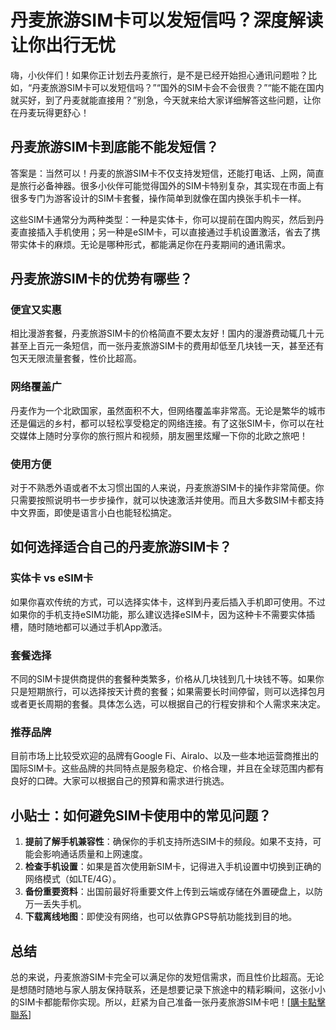 # 丹麦旅游SIM卡可以发短信吗？深度解读让你出行无忧

嗨，小伙伴们！如果你正计划去丹麦旅行，是不是已经开始担心通讯问题啦？比如，“丹麦旅游SIM卡可以发短信吗？”“国外的SIM卡会不会很贵？”“能不能在国内就买好，到了丹麦就能直接用？”别急，今天就来给大家详细解答这些问题，让你在丹麦玩得更舒心！

## 丹麦旅游SIM卡到底能不能发短信？

答案是：当然可以！丹麦的旅游SIM卡不仅支持发短信，还能打电话、上网，简直是旅行必备神器。很多小伙伴可能觉得国外的SIM卡特别复杂，其实现在市面上有很多专门为游客设计的SIM卡套餐，操作简单到就像在国内换张手机卡一样。

这些SIM卡通常分为两种类型：一种是实体卡，你可以提前在国内购买，然后到丹麦直接插入手机使用；另一种是eSIM卡，可以直接通过手机设置激活，省去了携带实体卡的麻烦。无论是哪种形式，都能满足你在丹麦期间的通讯需求。

## 丹麦旅游SIM卡的优势有哪些？

### 便宜又实惠
相比漫游套餐，丹麦旅游SIM卡的价格简直不要太友好！国内的漫游费动辄几十元甚至上百元一条短信，而一张丹麦旅游SIM卡的费用却低至几块钱一天，甚至还有包天无限流量套餐，性价比超高。

### 网络覆盖广
丹麦作为一个北欧国家，虽然面积不大，但网络覆盖率非常高。无论是繁华的城市还是偏远的乡村，都可以轻松享受稳定的网络连接。有了这张SIM卡，你可以在社交媒体上随时分享你的旅行照片和视频，朋友圈里炫耀一下你的北欧之旅吧！

### 使用方便
对于不熟悉外语或者不太习惯出国的人来说，丹麦旅游SIM卡的操作非常简便。你只需要按照说明书一步步操作，就可以快速激活并使用。而且大多数SIM卡都支持中文界面，即使是语言小白也能轻松搞定。

## 如何选择适合自己的丹麦旅游SIM卡？

### 实体卡 vs eSIM卡
如果你喜欢传统的方式，可以选择实体卡，这样到丹麦后插入手机即可使用。不过如果你的手机支持eSIM功能，那么建议选择eSIM卡，因为这种卡不需要实体插槽，随时随地都可以通过手机App激活。

### 套餐选择
不同的SIM卡提供商提供的套餐种类繁多，价格从几块钱到几十块钱不等。如果你只是短期旅行，可以选择按天计费的套餐；如果需要长时间停留，则可以选择包月或者更长周期的套餐。具体怎么选，可以根据自己的行程安排和个人需求来决定。

### 推荐品牌
目前市场上比较受欢迎的品牌有Google Fi、Airalo、以及一些本地运营商推出的国际SIM卡。这些品牌的共同特点是服务稳定、价格合理，并且在全球范围内都有良好的口碑。大家可以根据自己的预算和需求进行挑选。

## 小贴士：如何避免SIM卡使用中的常见问题？

1. **提前了解手机兼容性**：确保你的手机支持所选SIM卡的频段。如果不支持，可能会影响通话质量和上网速度。
2. **检查手机设置**：如果是首次使用新SIM卡，记得进入手机设置中切换到正确的网络模式（如LTE/4G）。
3. **备份重要资料**：出国前最好将重要文件上传到云端或存储在外置硬盘上，以防万一丢失手机。
4. **下载离线地图**：即使没有网络，也可以依靠GPS导航功能找到目的地。

## 总结

总的来说，丹麦旅游SIM卡完全可以满足你的发短信需求，而且性价比超高。无论是想随时随地与家人朋友保持联系，还是想要记录下旅途中的精彩瞬间，这张小小的SIM卡都能帮你实现。所以，赶紧为自己准备一张丹麦旅游SIM卡吧！[[購卡點擊聯系](https://t.me/s/esim1088)]